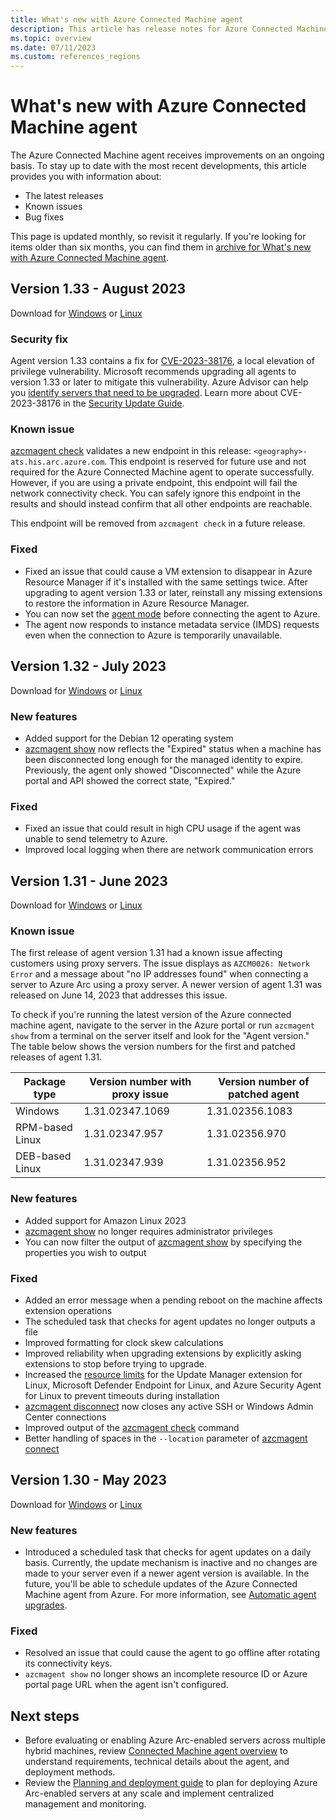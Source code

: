 ```yaml
---
title: What's new with Azure Connected Machine agent
description: This article has release notes for Azure Connected Machine agent. For many of the summarized issues, there are links to more details.
ms.topic: overview
ms.date: 07/11/2023
ms.custom: references_regions
---
```


# What's new with Azure Connected Machine agent

The Azure Connected Machine agent receives improvements on an ongoing basis. To stay up to date with the most recent developments, this article provides you with information about:

- The latest releases
- Known issues
- Bug fixes

This page is updated monthly, so revisit it regularly. If you're looking for items older than six months, you can find them in [archive for What's new with Azure Connected Machine agent](agent-release-notes-archive.md).

## Version 1.33 - August 2023

Download for [Windows](https://download.microsoft.com/download/0/c/7/0c7a484b-e29e-42f9-b3e9-db431df2e904/AzureConnectedMachineAgent.msi) or [Linux](manage-agent.md#installing-a-specific-version-of-the-agent)

### Security fix

Agent version 1.33 contains a fix for [CVE-2023-38176](https://msrc.microsoft.com/update-guide/en-US/vulnerability/CVE-2023-38176), a local elevation of privilege vulnerability. Microsoft recommends upgrading all agents to version 1.33 or later to mitigate this vulnerability. Azure Advisor can help you [identify servers that need to be upgraded](https://portal.azure.com/#view/Microsoft_Azure_Expert/RecommendationListBlade/recommendationTypeId/9d5717d2-4708-4e3f-bdda-93b3e6f1715b/recommendationStatus). Learn more about CVE-2023-38176 in the [Security Update Guide](https://msrc.microsoft.com/update-guide/en-US/vulnerability/CVE-2023-38176).

### Known issue

[azcmagent check](azcmagent-check.md) validates a new endpoint in this release: `<geography>-ats.his.arc.azure.com`. This endpoint is reserved for future use and not required for the Azure Connected Machine agent to operate successfully. However, if you are using a private endpoint, this endpoint will fail the network connectivity check. You can safely ignore this endpoint in the results and should instead confirm that all other endpoints are reachable.

This endpoint will be removed from `azcmagent check` in a future release.

### Fixed

- Fixed an issue that could cause a VM extension to disappear in Azure Resource Manager if it's installed with the same settings twice. After upgrading to agent version 1.33 or later, reinstall any missing extensions to restore the information in Azure Resource Manager.
- You can now set the [agent mode](security-overview.md#agent-modes) before connecting the agent to Azure.
- The agent now responds to instance metadata service (IMDS) requests even when the connection to Azure is temporarily unavailable.

## Version 1.32 - July 2023

Download for [Windows](https://download.microsoft.com/download/7/e/5/7e51205f-a02e-4fbe-94fe-f36219be048c/AzureConnectedMachineAgent.msi) or [Linux](manage-agent.md#installing-a-specific-version-of-the-agent)

### New features

- Added support for the Debian 12 operating system
- [azcmagent show](azcmagent-show.md) now reflects the "Expired" status when a machine has been disconnected long enough for the managed identity to expire. Previously, the agent only showed "Disconnected" while the Azure portal and API showed the correct state, "Expired."

### Fixed

- Fixed an issue that could result in high CPU usage if the agent was unable to send telemetry to Azure.
- Improved local logging when there are network communication errors

## Version 1.31 - June 2023

Download for [Windows](https://download.microsoft.com/download/2/6/e/26e2b001-1364-41ed-90b0-1340a44ba409/AzureConnectedMachineAgent.msi) or [Linux](manage-agent.md#installing-a-specific-version-of-the-agent)

### Known issue

The first release of agent version 1.31 had a known issue affecting customers using proxy servers. The issue displays as  `AZCM0026: Network Error` and a message about "no IP addresses found" when connecting a server to Azure Arc using a proxy server. A newer version of agent 1.31 was released on June 14, 2023 that addresses this issue.

To check if you're running the latest version of the Azure connected machine agent, navigate to the server in the Azure portal or run `azcmagent show` from a terminal on the server itself and look for the "Agent version." The table below shows the version numbers for the first and patched releases of agent 1.31.

| Package type | Version number with proxy issue | Version number of patched agent |
| ------------ | ------------------------------- | ------------------------------- |
| Windows | 1.31.02347.1069 | 1.31.02356.1083 |
| RPM-based Linux | 1.31.02347.957 | 1.31.02356.970 |
| DEB-based Linux | 1.31.02347.939 | 1.31.02356.952 |

### New features

- Added support for Amazon Linux 2023
- [azcmagent show](azcmagent-show.md) no longer requires administrator privileges
- You can now filter the output of [azcmagent show](azcmagent-show.md) by specifying the properties you wish to output

### Fixed

- Added an error message when a pending reboot on the machine affects extension operations
- The scheduled task that checks for agent updates no longer outputs a file
- Improved formatting for clock skew calculations
- Improved reliability when upgrading extensions by explicitly asking extensions to stop before trying to upgrade.
- Increased the [resource limits](agent-overview.md#agent-resource-governance) for the Update Manager extension for Linux, Microsoft Defender Endpoint for Linux, and Azure Security Agent for Linux to prevent timeouts during installation
- [azcmagent disconnect](azcmagent-disconnect.md) now closes any active SSH or Windows Admin Center connections
- Improved output of the [azcmagent check](azcmagent-check.md) command
- Better handling of spaces in the `--location` parameter of [azcmagent connect](azcmagent-connect.md)

## Version 1.30 - May 2023

Download for [Windows](https://download.microsoft.com/download/7/7/9/779eae73-a12b-4170-8c5e-abec71bc14cf/AzureConnectedMachineAgent.msi) or [Linux](manage-agent.md#installing-a-specific-version-of-the-agent)

### New features

- Introduced a scheduled task that checks for agent updates on a daily basis. Currently, the update mechanism is inactive and no changes are made to your server even if a newer agent version is available. In the future, you'll be able to schedule updates of the Azure Connected Machine agent from Azure. For more information, see [Automatic agent upgrades](manage-agent.md#automatic-agent-upgrades).

### Fixed

- Resolved an issue that could cause the agent to go offline after rotating its connectivity keys.
- `azcmagent show` no longer shows an incomplete resource ID or Azure portal page URL when the agent isn't configured.

## Next steps

- Before evaluating or enabling Azure Arc-enabled servers across multiple hybrid machines, review [Connected Machine agent overview](agent-overview.md) to understand requirements, technical details about the agent, and deployment methods.
- Review the [Planning and deployment guide](plan-at-scale-deployment.md) to plan for deploying Azure Arc-enabled servers at any scale and implement centralized management and monitoring.
